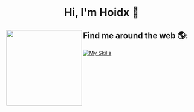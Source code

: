 <h1 align="center"> Hi, I'm Hoidx 👋 </h1>


## Find me around the web 🌎: <img align="left" width="200" height="200" src="https://media.tenor.com/i_K3zWsgcG8AAAAi/hacker-pepe.gif"/>









[![My Skills](https://skillicons.dev/icons?i=react,next,tailwind,redux,bootstrap,mongodb,graphql,firebase,jest,figma&perline=10)](https://skillicons.dev)


